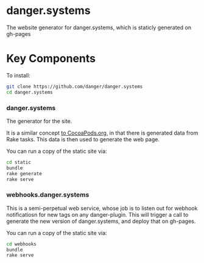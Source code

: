 # danger.systems
The website generator for danger.systems, which is staticly generated on gh-pages

# Key Components

To install:
``` sh
git clone https://github.com/danger/danger.systems
cd danger.systems
```

### danger.systems

The generator for the site.

It is a similar concept [to CocoaPods.org](https://github.com/cocoapods/cocoapods.org), in that there is generated data from Rake tasks.
This data is then used to generate the web page.

You can run a copy of the static site via:

``` sh
cd static
bundle
rake generate
rake serve
```

### webhooks.danger.systems

This is a semi-perpetual web service, whose job is to listen out for webhook notificatiosn for new tags on any danger-plugin.
This will trigger a call to generate the new version of danger.systems, and deploy that on gh-pages.

You can run a copy of the static site via:

``` sh
cd webhooks
bundle
rake serve
```
